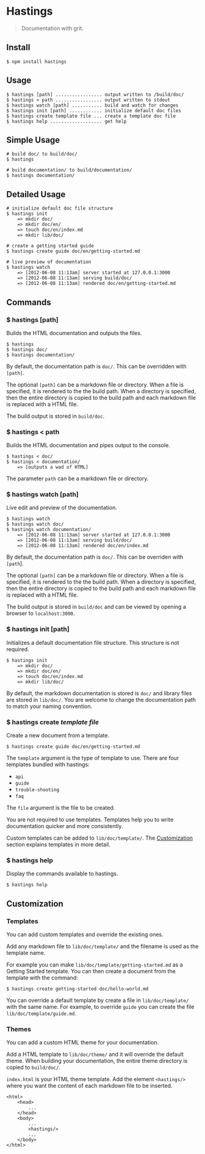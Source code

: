 # Hastings

> Documentation with grit.

## Install

    $ npm install hastings

## Usage

    $ hastings [path] ................. output written to /build/doc/
    $ hastings < path ................. output written to stdout
    $ hastings watch [path] ........... build and watch for changes
    $ hastings init [path] ............ initialize default doc files
    $ hastings create template file ... create a template doc file
    $ hastings help ................... get help

## Simple Usage

    # build doc/ to build/doc/
    $ hastings

    # build documentation/ to build/documentation/
    $ hastings documentation/

## Detailed Usage

    # initialize default doc file structure
    $ hastings init
        => mkdir doc/
        => mkdir doc/en/
        => touch doc/en/index.md
        => mkdir lib/doc/

    # create a getting started guide
    $ hastings create guide doc/en/getting-started.md

    # live preview of documentation
    $ hastings watch
        => [2012-06-08 11:13am] server started at 127.0.0.1:3000
        => [2012-06-08 11:13am] serving build/doc/
        => [2012-06-08 11:13am] rendered doc/en/getting-started.md

## Commands

### $ hastings [path]

Builds the HTML documentation and outputs the files.

    $ hastings
    $ hastings doc/
    $ hastings documentation/

By default, the documentation path is `doc/`. This can be overridden with
`[path]`.

The optional `[path]` can be a markdown file or directory. When a file is
specified, it is rendered to the the build path. When a directory is specified,
then the entire directory is copied to the build path and each markdown file
is replaced with a HTML file.

The build output is stored in `build/doc`.

### $ hastings < path

Builds the HTML documentation and pipes output to the console.

    $ hastings < doc/
    $ hastings < documentation/
        => [outputs a wad of HTML]

The parameter `path` can be a markdown file or directory.

### $ hastings watch [path]

Live edit and preview of the documentation.

    $ hastings watch
    $ hastings watch doc/
    $ hastings watch documentation/
        => [2012-06-08 11:13am] server started at 127.0.0.1:3000
        => [2012-06-08 11:13am] serving build/doc/
        => [2012-06-08 11:13am] rendered doc/en/index.md

By default, the documentation path is `doc/`. This can be overriden with
`[path`].

The optional `[path]` can be a markdown file or directory. When a file is
specified, it is rendered to the the build path. When a directory is specified,
then the entire directory is copied to the build path and each markdown file
is replaced with a HTML file.

The build output is stored in `build/doc` and can be viewed by opening a browser
to `localhost:3000`.

### $ hastings init [path]

Initializes a default documentation file structure. This structure is not
required.

    $ hastings init
        => mkdir doc/
        => mkdir doc/en/
        => touch doc/en/index.md
        => mkdir lib/doc/

By default, the markdown documentation is stored is `doc/` and library files
are stored in `lib/doc/`. You are welcome to change the documentation path to
match your naming convention.

### $ hastings create _template_ _file_

Create a new document from a template.

    $ hastings create guide doc/en/getting-started.md

The `template` argument is the type of template to use. There are four templates
bundled with hastings:
  - `api`
  - `guide`
  - `trouble-shooting`
  - `faq`

The `file` argument is the file to be created.

You are not required to use templates. Templates help you to write
documentation quicker and more consistently.

Custom templates can be added to `lib/doc/template/`. The
[Customization](#customization) section explains templates in more detail.

### $ hastings help

Display the commands available to hastings.

    $ hastings help

## Customization

### Templates

You can add custom templates and override the existing ones.

Add any markdown file to `lib/doc/template/` and the filename is used as the
template name.

For example you can make `lib/doc/template/getting-started.md` as a
Getting Started template. You can then create a document from the template
with the command:

    $ hastings create getting-started doc/hello-world.md

You can override a default template by create a file in `lib/doc/template/`
with the same name. For example, to override `guide` you can create the file
`lib/doc/template/guide.md`.

### Themes

You can add a custom HTML theme for your documentation.

Add a HTML template to `lib/doc/theme/` and it will override the default theme.
When building your documentation, the entire theme directory is copied to
`build/doc/`.

`index.html` is your HTML theme template. Add the element `<hastings/>`
where you want the content of each markdown file to be inserted.

    <html>
        <head>
            ...
        </head>
        <body>
            ...
            <hastings/>
            ...
        </body>
    </html>
